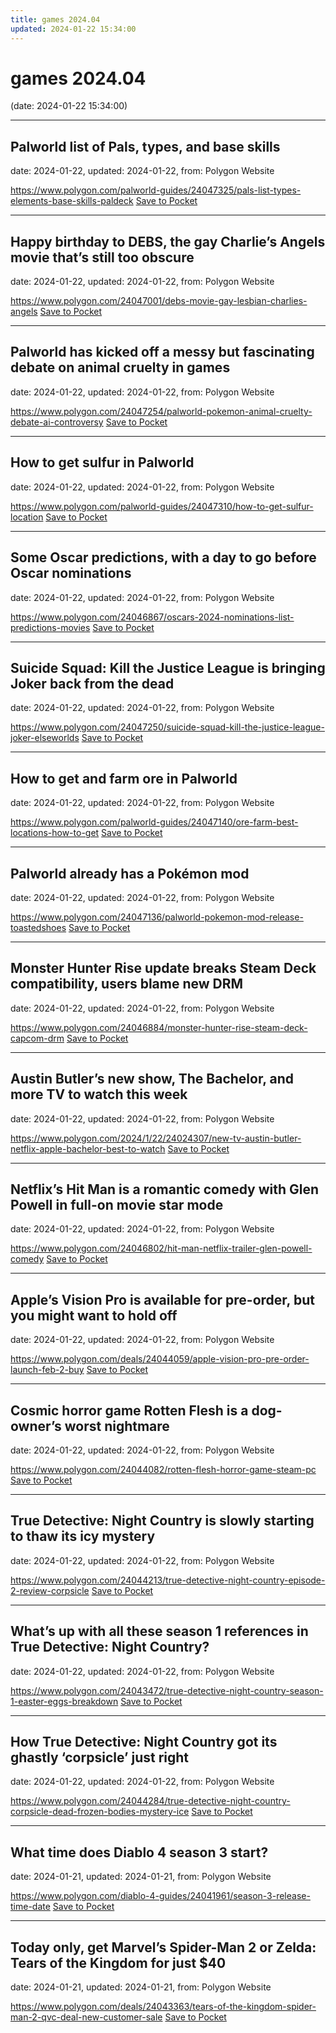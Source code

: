 ```yaml
---
title: games 2024.04
updated: 2024-01-22 15:34:00
---
```


# games 2024.04

(date: 2024-01-22 15:34:00)

---

## Palworld list of Pals, types, and base skills

date: 2024-01-22, updated: 2024-01-22, from: Polygon Website



<span class="feed-item-link">
<a href="https://www.polygon.com/palworld-guides/24047325/pals-list-types-elements-base-skills-paldeck">https://www.polygon.com/palworld-guides/24047325/pals-list-types-elements-base-skills-paldeck</a> <a href="https://getpocket.com/save" class="pocket-btn" data-lang="en" data-save-url="https://www.polygon.com/palworld-guides/24047325/pals-list-types-elements-base-skills-paldeck">Save to Pocket</a>
</span>

---

## Happy birthday to DEBS, the gay Charlie’s Angels movie that’s still too obscure

date: 2024-01-22, updated: 2024-01-22, from: Polygon Website



<span class="feed-item-link">
<a href="https://www.polygon.com/24047001/debs-movie-gay-lesbian-charlies-angels">https://www.polygon.com/24047001/debs-movie-gay-lesbian-charlies-angels</a> <a href="https://getpocket.com/save" class="pocket-btn" data-lang="en" data-save-url="https://www.polygon.com/24047001/debs-movie-gay-lesbian-charlies-angels">Save to Pocket</a>
</span>

---

## Palworld has kicked off a messy but fascinating debate on animal cruelty in games

date: 2024-01-22, updated: 2024-01-22, from: Polygon Website



<span class="feed-item-link">
<a href="https://www.polygon.com/24047254/palworld-pokemon-animal-cruelty-debate-ai-controversy">https://www.polygon.com/24047254/palworld-pokemon-animal-cruelty-debate-ai-controversy</a> <a href="https://getpocket.com/save" class="pocket-btn" data-lang="en" data-save-url="https://www.polygon.com/24047254/palworld-pokemon-animal-cruelty-debate-ai-controversy">Save to Pocket</a>
</span>

---

## How to get sulfur in Palworld

date: 2024-01-22, updated: 2024-01-22, from: Polygon Website



<span class="feed-item-link">
<a href="https://www.polygon.com/palworld-guides/24047310/how-to-get-sulfur-location">https://www.polygon.com/palworld-guides/24047310/how-to-get-sulfur-location</a> <a href="https://getpocket.com/save" class="pocket-btn" data-lang="en" data-save-url="https://www.polygon.com/palworld-guides/24047310/how-to-get-sulfur-location">Save to Pocket</a>
</span>

---

## Some Oscar predictions, with a day to go before Oscar nominations

date: 2024-01-22, updated: 2024-01-22, from: Polygon Website



<span class="feed-item-link">
<a href="https://www.polygon.com/24046867/oscars-2024-nominations-list-predictions-movies">https://www.polygon.com/24046867/oscars-2024-nominations-list-predictions-movies</a> <a href="https://getpocket.com/save" class="pocket-btn" data-lang="en" data-save-url="https://www.polygon.com/24046867/oscars-2024-nominations-list-predictions-movies">Save to Pocket</a>
</span>

---

## Suicide Squad: Kill the Justice League is bringing Joker back from the dead

date: 2024-01-22, updated: 2024-01-22, from: Polygon Website



<span class="feed-item-link">
<a href="https://www.polygon.com/24047250/suicide-squad-kill-the-justice-league-joker-elseworlds">https://www.polygon.com/24047250/suicide-squad-kill-the-justice-league-joker-elseworlds</a> <a href="https://getpocket.com/save" class="pocket-btn" data-lang="en" data-save-url="https://www.polygon.com/24047250/suicide-squad-kill-the-justice-league-joker-elseworlds">Save to Pocket</a>
</span>

---

## How to get and farm ore in Palworld

date: 2024-01-22, updated: 2024-01-22, from: Polygon Website



<span class="feed-item-link">
<a href="https://www.polygon.com/palworld-guides/24047140/ore-farm-best-locations-how-to-get">https://www.polygon.com/palworld-guides/24047140/ore-farm-best-locations-how-to-get</a> <a href="https://getpocket.com/save" class="pocket-btn" data-lang="en" data-save-url="https://www.polygon.com/palworld-guides/24047140/ore-farm-best-locations-how-to-get">Save to Pocket</a>
</span>

---

## Palworld already has a Pokémon mod

date: 2024-01-22, updated: 2024-01-22, from: Polygon Website



<span class="feed-item-link">
<a href="https://www.polygon.com/24047136/palworld-pokemon-mod-release-toastedshoes">https://www.polygon.com/24047136/palworld-pokemon-mod-release-toastedshoes</a> <a href="https://getpocket.com/save" class="pocket-btn" data-lang="en" data-save-url="https://www.polygon.com/24047136/palworld-pokemon-mod-release-toastedshoes">Save to Pocket</a>
</span>

---

## Monster Hunter Rise update breaks Steam Deck compatibility, users blame new DRM

date: 2024-01-22, updated: 2024-01-22, from: Polygon Website



<span class="feed-item-link">
<a href="https://www.polygon.com/24046884/monster-hunter-rise-steam-deck-capcom-drm">https://www.polygon.com/24046884/monster-hunter-rise-steam-deck-capcom-drm</a> <a href="https://getpocket.com/save" class="pocket-btn" data-lang="en" data-save-url="https://www.polygon.com/24046884/monster-hunter-rise-steam-deck-capcom-drm">Save to Pocket</a>
</span>

---

## Austin Butler’s new show, The Bachelor, and more TV to watch this week

date: 2024-01-22, updated: 2024-01-22, from: Polygon Website



<span class="feed-item-link">
<a href="https://www.polygon.com/2024/1/22/24024307/new-tv-austin-butler-netflix-apple-bachelor-best-to-watch">https://www.polygon.com/2024/1/22/24024307/new-tv-austin-butler-netflix-apple-bachelor-best-to-watch</a> <a href="https://getpocket.com/save" class="pocket-btn" data-lang="en" data-save-url="https://www.polygon.com/2024/1/22/24024307/new-tv-austin-butler-netflix-apple-bachelor-best-to-watch">Save to Pocket</a>
</span>

---

## Netflix’s Hit Man is a romantic comedy with Glen Powell in full-on movie star mode

date: 2024-01-22, updated: 2024-01-22, from: Polygon Website



<span class="feed-item-link">
<a href="https://www.polygon.com/24046802/hit-man-netflix-trailer-glen-powell-comedy">https://www.polygon.com/24046802/hit-man-netflix-trailer-glen-powell-comedy</a> <a href="https://getpocket.com/save" class="pocket-btn" data-lang="en" data-save-url="https://www.polygon.com/24046802/hit-man-netflix-trailer-glen-powell-comedy">Save to Pocket</a>
</span>

---

## Apple’s Vision Pro is available for pre-order, but you might want to hold off

date: 2024-01-22, updated: 2024-01-22, from: Polygon Website



<span class="feed-item-link">
<a href="https://www.polygon.com/deals/24044059/apple-vision-pro-pre-order-launch-feb-2-buy">https://www.polygon.com/deals/24044059/apple-vision-pro-pre-order-launch-feb-2-buy</a> <a href="https://getpocket.com/save" class="pocket-btn" data-lang="en" data-save-url="https://www.polygon.com/deals/24044059/apple-vision-pro-pre-order-launch-feb-2-buy">Save to Pocket</a>
</span>

---

## Cosmic horror game Rotten Flesh is a dog-owner’s worst nightmare

date: 2024-01-22, updated: 2024-01-22, from: Polygon Website



<span class="feed-item-link">
<a href="https://www.polygon.com/24044082/rotten-flesh-horror-game-steam-pc">https://www.polygon.com/24044082/rotten-flesh-horror-game-steam-pc</a> <a href="https://getpocket.com/save" class="pocket-btn" data-lang="en" data-save-url="https://www.polygon.com/24044082/rotten-flesh-horror-game-steam-pc">Save to Pocket</a>
</span>

---

## True Detective: Night Country is slowly starting to thaw its icy mystery

date: 2024-01-22, updated: 2024-01-22, from: Polygon Website



<span class="feed-item-link">
<a href="https://www.polygon.com/24044213/true-detective-night-country-episode-2-review-corpsicle">https://www.polygon.com/24044213/true-detective-night-country-episode-2-review-corpsicle</a> <a href="https://getpocket.com/save" class="pocket-btn" data-lang="en" data-save-url="https://www.polygon.com/24044213/true-detective-night-country-episode-2-review-corpsicle">Save to Pocket</a>
</span>

---

## What’s up with all these season 1 references in True Detective: Night Country?

date: 2024-01-22, updated: 2024-01-22, from: Polygon Website



<span class="feed-item-link">
<a href="https://www.polygon.com/24043472/true-detective-night-country-season-1-easter-eggs-breakdown">https://www.polygon.com/24043472/true-detective-night-country-season-1-easter-eggs-breakdown</a> <a href="https://getpocket.com/save" class="pocket-btn" data-lang="en" data-save-url="https://www.polygon.com/24043472/true-detective-night-country-season-1-easter-eggs-breakdown">Save to Pocket</a>
</span>

---

## How True Detective: Night Country got its ghastly ‘corpsicle’ just right

date: 2024-01-22, updated: 2024-01-22, from: Polygon Website



<span class="feed-item-link">
<a href="https://www.polygon.com/24044284/true-detective-night-country-corpsicle-dead-frozen-bodies-mystery-ice">https://www.polygon.com/24044284/true-detective-night-country-corpsicle-dead-frozen-bodies-mystery-ice</a> <a href="https://getpocket.com/save" class="pocket-btn" data-lang="en" data-save-url="https://www.polygon.com/24044284/true-detective-night-country-corpsicle-dead-frozen-bodies-mystery-ice">Save to Pocket</a>
</span>

---

## What time does Diablo 4 season 3 start?

date: 2024-01-21, updated: 2024-01-21, from: Polygon Website



<span class="feed-item-link">
<a href="https://www.polygon.com/diablo-4-guides/24041961/season-3-release-time-date">https://www.polygon.com/diablo-4-guides/24041961/season-3-release-time-date</a> <a href="https://getpocket.com/save" class="pocket-btn" data-lang="en" data-save-url="https://www.polygon.com/diablo-4-guides/24041961/season-3-release-time-date">Save to Pocket</a>
</span>

---

## Today only, get Marvel’s Spider-Man 2 or Zelda: Tears of the Kingdom for just $40

date: 2024-01-21, updated: 2024-01-21, from: Polygon Website



<span class="feed-item-link">
<a href="https://www.polygon.com/deals/24043363/tears-of-the-kingdom-spider-man-2-qvc-deal-new-customer-sale">https://www.polygon.com/deals/24043363/tears-of-the-kingdom-spider-man-2-qvc-deal-new-customer-sale</a> <a href="https://getpocket.com/save" class="pocket-btn" data-lang="en" data-save-url="https://www.polygon.com/deals/24043363/tears-of-the-kingdom-spider-man-2-qvc-deal-new-customer-sale">Save to Pocket</a>
</span>



<script type="text/javascript">!function(d,i){if(!d.getElementById(i)){var j=d.createElement("script");j.id=i;j.src="https://widgets.getpocket.com/v1/j/btn.js?v=1";var w=d.getElementById(i);d.body.appendChild(j);}}(document,"pocket-btn-js");</script>

